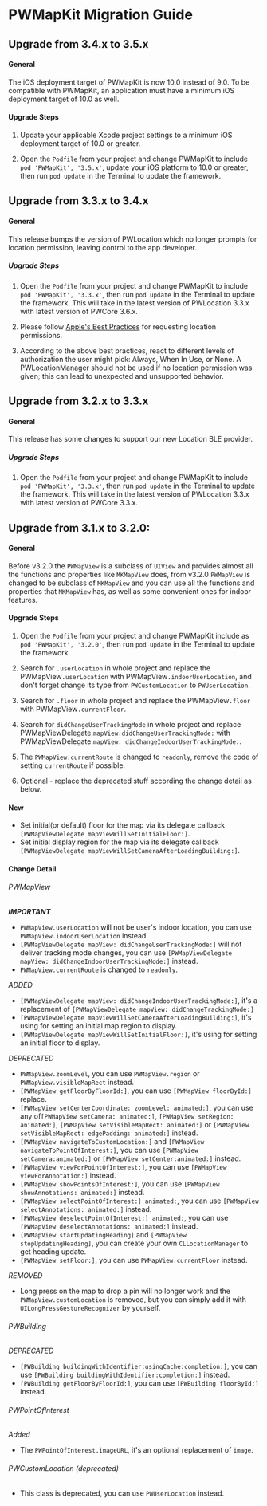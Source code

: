 # PWMapKit Migration Guide
## Upgrade from 3.4.x to 3.5.x

#### General

The iOS deployment target of PWMapKit is now 10.0 instead of 9.0. To be compatible with PWMapKit, an application must have a minimum iOS deployment target of 10.0 as well.

#### Upgrade Steps

1. Update your applicable Xcode project settings to a minimum iOS deployment target of 10.0 or greater.

2. Open the `Podfile` from your project and change PWMapKit to include `pod 'PWMapKit', '3.5.x'`, update your iOS platform to 10.0 or greater, then run `pod update` in the Terminal to update the framework.

## Upgrade from 3.3.x to 3.4.x

#### General

This release bumps the version of PWLocation which no longer prompts for location permission, leaving control to the app developer.

##### Upgrade Steps

1. Open the `Podfile` from your project and change PWMapKit to include `pod 'PWMapKit', '3.3.x'`, then run `pod update` in the Terminal to update the framework. This will take in the latest version of PWLocation 3.3.x with latest version of PWCore 3.6.x.

2. Please follow [Apple's Best Practices](https://developer.apple.com/documentation/corelocation/choosing_the_authorization_level_for_location_services) for requesting location permissions.

3. According to the above best practices, react to different levels of authorization the user might pick: Always, When In Use, or None. A PWLocationManager should not be used if no location permission was given; this can lead to unexpected and unsupported behavior.

## Upgrade from 3.2.x to 3.3.x

#### General

This release has some changes to support our new Location BLE provider.

##### Upgrade Steps

1. Open the `Podfile` from your project and change PWMapKit to include `pod 'PWMapKit', '3.3.x'`, then run `pod update` in the Terminal to update the framework. This will take in the latest version of PWLocation 3.3.x with latest version of PWCore 3.3.x.

## Upgrade from 3.1.x to 3.2.0:

#### General

Before v3.2.0 the `PWMapView` is a subclass of `UIView` and provides almost all the functions and properties like `MKMapView` does, from v3.2.0 `PWMapView` is changed to be subclass of `MKMapView` and you can use all the functions and properties that `MKMapView` has, as well as some convenient ones for indoor features.

#### Upgrade Steps

1. Open the `Podfile` from your project and change PWMapKit include as `pod 'PWMapKit', '3.2.0'`, then run `pod update` in the Terminal to update the framework.

2. Search for `.userLocation` in whole project and replace the PWMapView`.userLocation` with PWMapView`.indoorUserLocation`, and don't forget change its type from `PWCustomLocation` to `PWUserLocation`.

3. Search for `.floor` in whole project and replace the PWMapView`.floor` with PWMapView`.currentFloor`.

4. Search for `didChangeUserTrackingMode` in whole project and replace PWMapViewDelegate.`mapView:didChangeUserTrackingMode:` with PWMapViewDelegate.`mapView: didChangeIndoorUserTrackingMode:`.

5. The `PWMapView.currentRoute` is changed to `readonly`, remove the code of setting `currentRoute` if possible.

6. Optional - replace the deprecated stuff according the change detail as below.

#### New

* Set initial(or default) floor for the map via its delegate callback `[PWMapViewDelegate mapViewWillSetInitialFloor:]`.
* Set initial display region for the map via its delegate callback `[PWMapViewDelegate mapViewWillSetCameraAfterLoadingBuilding:]`.

#### Change Detail

###### PWMapView

***IMPORTANT***

* `PWMapView.userLocation` will not be user's indoor location, you can use `PWMapView.indoorUserLocation` instead.
* `[PWMapViewDelegate mapView: didChangeUserTrackingMode:]` will not deliver tracking mode changes, you can use `[PWMapViewDelegate mapView: didChangeIndoorUserTrackingMode:]` instead.
* `PWMapView.currentRoute` is changed to `readonly`.

*ADDED*

* `[PWMapViewDelegate mapView: didChangeIndoorUserTrackingMode:]`, it's a replacement of `[PWMapViewDelegate mapView: didChangeTrackingMode:]`
* `[PWMapViewDelegate mapViewWillSetCameraAfterLoadingBuilding:]`, it's using for setting an initial map region to display.
* `[PWMapViewDelegate mapViewWillSetInitialFloor:]`, it's using for setting an initial floor to display.

*DEPRECATED*

* `PWMapView.zoomLevel`, you can use `PWMapView.region` or `PWMapView.visibleMapRect` instead.
* `[PWMapView getFloorByFloorId:]`, you can use `[PWMapView floorById:]` replace.
* `[PWMapView setCenterCoordinate: zoomLevel: animated:]`, you can use any of`[PWMapView setCamera: animated:]`, `[PWMapView setRegion: animated:]`, `[PWMapView setVisibleMapRect: animated:]` or `[PWMapView setVisibleMapRect: edgePadding: animated:]` instead.
* `[PWMapView navigateToCustomLocation:]` and `[PWMapView navigateToPointOfInterest:]`, you can use `[PWMapView setCamera:animated:]` or `[PWMapView setCenter:animated:]` instead.
* `[PWMapView viewForPointOfInterest:]`, you can use `[PWMapView viewForAnnotation:]` instead.
* `[PWMapView showPointsOfInterest:]`, you can use `[PWMapView showAnnotations: animated:]` instead.
* `[PWMapView selectPointOfInterest:] animated:`, you can use `[PWMapView selectAnnotations: animated:]` instead.
* `[PWMapView deselectPointOfInterest:] animated:`, you can use `[PWMapView deselectAnnotations: animated:]` instead.
* `[PWMapView startUpdatingHeading]` and `[PWMapView stopUpdatingHeading]`, you can create your own `CLLocationManager` to get heading update.
* `[PWMapView setFloor:]`, you can use `PWMapView.currentFloor` instead.

*REMOVED*

* Long press on the map to drop a pin will no longer work and the `PWMapView.customLocation` is removed, but you can simply add it with `UILongPressGestureRecognizer` by yourself.

###### PWBuilding

*DEPRECATED*

* `[PWBuilding buildingWithIdentifier:usingCache:completion:]`, you can use `[PWBuilding buildingWithIdentifier:completion:]` instead.
* `[PWBuilding getFloorByFloorId:]`, you can use `[PWBuilding floorById:]` instead.

###### PWPointOfInterest

*Added*

* The `PWPointOfInterest.imageURL`, it's an optional replacement of `image`.

###### PWCustomLocation (deprecated)

* This class is deprecated, you can use `PWUserLocation` instead.
